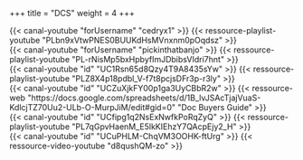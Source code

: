+++
title = "DCS"
weight = 4
+++

<div class="contenu"> <!-- Alias //-->
{{< canal-youtube "forUsername" "cedryx1" >}}
{{< ressource-playlist-youtube "PLbn9xVtwPNES0BUUKdHsMVnxnm0pOqdsz" >}}
</div>

<div class="contenu"> <!-- pickinthatbanjo //-->
{{< canal-youtube "forUsername" "pickinthatbanjo" >}}
{{< ressource-playlist-youtube "PL-rNisMp5bxHpbyfImJDbibsVIdri7hnt" >}}
</div>

<div class="contenu"> <!-- Spudknocker //-->
{{< canal-youtube "id" "UC1Rsn65d8Qzy4T9A8435sYw" >}}
{{< ressource-playlist-youtube "PLZ8X4p18pdbl_V-f7t8pcjsDFr3p-r3ly" >}}
</div>

<div class="contenu"> <!-- Grim Reapers //-->
{{< canal-youtube "id" "UCZuXjkFY00p1ga3UyCBbR2w" >}}
{{< ressource-web "https://docs.google.com/spreadsheets/d/1B_lvJSAcTjajVuaS-KdlcjTZ70Uu2-ULb-O-MurpJiM/edit#gid=0" "Doc Buyers Guide" >}}
</div>

<div class="contenu"> <!-- TheSkyline35 //-->
{{< canal-youtube "id" "UCfipg1q2NsExNwfkPoRqZyQ" >}}
{{< ressource-playlist-youtube "PL7qGpvHaenM_E5lkKIEhzY7QAcpEjy2_H" >}}
</div>

<div class="contenu"> <!-- Deus //-->
{{< canal-youtube "id" "UCuPHLM-ChqVM3OOHK-ftUrg" >}}
{{< ressource-video-youtube "d8qushQM-zo" >}}
</div>


